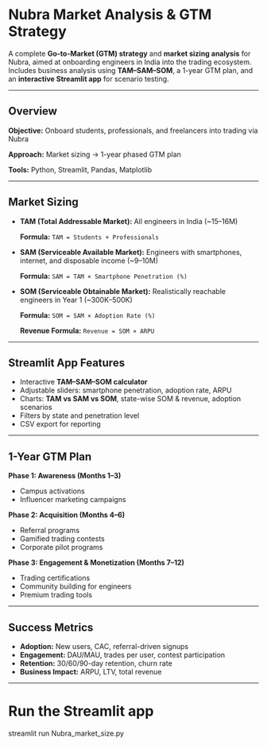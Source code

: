 # **Nubra Market Analysis & GTM Strategy**  

A complete **Go-to-Market (GTM) strategy** and **market sizing analysis** for Nubra, aimed at onboarding engineers in India into the trading ecosystem. Includes business analysis using **TAM–SAM–SOM**, a 1-year GTM plan, and an **interactive Streamlit app** for scenario testing.  

---

## **Overview**  
**Objective:** Onboard students, professionals, and freelancers into trading via Nubra  

**Approach:** Market sizing → 1-year phased GTM plan  

**Tools:** Python, Streamlit, Pandas, Matplotlib  

---

## **Market Sizing**  
- **TAM (Total Addressable Market):** All engineers in India (~15–16M)
 
  **Formula:**
               `TAM = Students + Professionals`
  
- **SAM (Serviceable Available Market):** Engineers with smartphones, internet, and disposable income (~9–10M)
  
  **Formula:**
               `SAM = TAM × Smartphone Penetration (%)`
  
- **SOM (Serviceable Obtainable Market):** Realistically reachable engineers in Year 1 (~300K–500K)
  
  **Formula:**
               `SOM = SAM × Adoption Rate (%)`  

  **Revenue Formula:**
               `Revenue = SOM × ARPU`  

---

## **Streamlit App Features**  

- Interactive **TAM–SAM–SOM calculator**  
- Adjustable sliders: smartphone penetration, adoption rate, ARPU  
- Charts: **TAM vs SAM vs SOM**, state-wise SOM & revenue, adoption scenarios  
- Filters by state and penetration level  
- CSV export for reporting  

---

## **1-Year GTM Plan**  

**Phase 1: Awareness (Months 1–3)**  

- Campus activations  
- Influencer marketing campaigns  

**Phase 2: Acquisition (Months 4–6)**  

- Referral programs  
- Gamified trading contests  
- Corporate pilot programs  

**Phase 3: Engagement & Monetization (Months 7–12)**  

- Trading certifications  
- Community building for engineers  
- Premium trading tools  

---

## **Success Metrics**  

- **Adoption:** New users, CAC, referral-driven signups  
- **Engagement:** DAU/MAU, trades per user, contest participation  
- **Retention:** 30/60/90-day retention, churn rate  
- **Business Impact:** ARPU, LTV, total revenue  

---



# Run the Streamlit app
streamlit run Nubra_market_size.py
